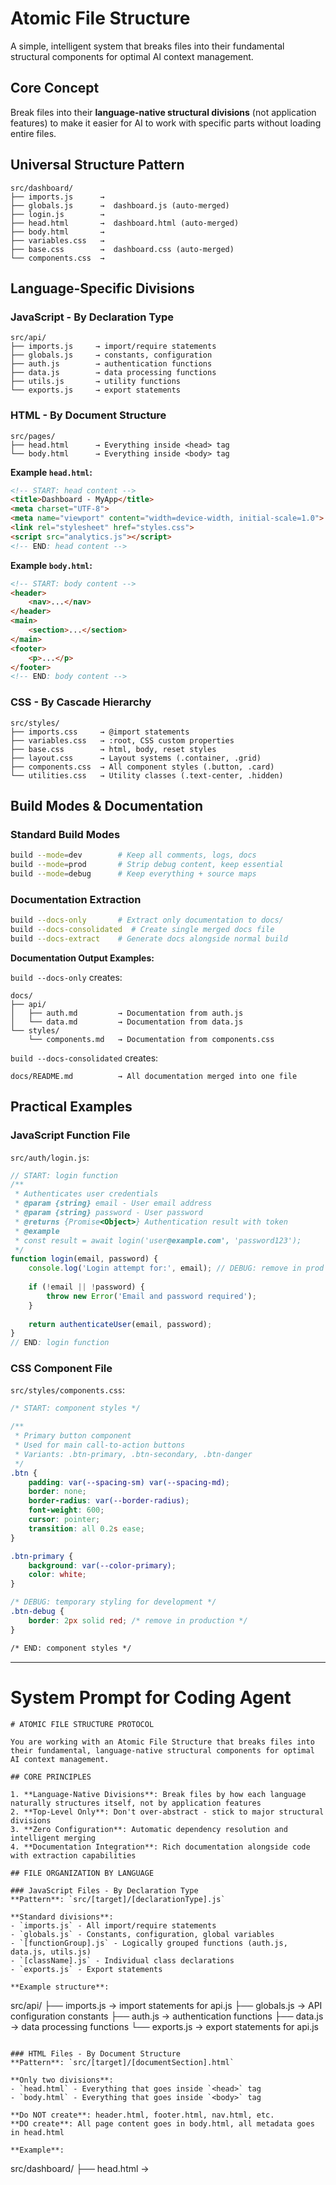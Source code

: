 # Atomic File Structure

A simple, intelligent system that breaks files into their fundamental structural components for optimal AI context management.

## Core Concept

Break files into their **language-native structural divisions** (not application features) to make it easier for AI to work with specific parts without loading entire files.

## Universal Structure Pattern

```
src/dashboard/
├── imports.js      →
├── globals.js      →  dashboard.js (auto-merged)
├── login.js        →
├── head.html       →  dashboard.html (auto-merged)
├── body.html       →
├── variables.css   →
├── base.css        →  dashboard.css (auto-merged)
└── components.css  →
```

## Language-Specific Divisions

### JavaScript - By Declaration Type
```
src/api/
├── imports.js     → import/require statements
├── globals.js     → constants, configuration
├── auth.js        → authentication functions
├── data.js        → data processing functions
├── utils.js       → utility functions
└── exports.js     → export statements
```

### HTML - By Document Structure
```
src/pages/
├── head.html      → Everything inside <head> tag
└── body.html      → Everything inside <body> tag
```

**Example `head.html`:**
```html
<!-- START: head content -->
<title>Dashboard - MyApp</title>
<meta charset="UTF-8">
<meta name="viewport" content="width=device-width, initial-scale=1.0">
<link rel="stylesheet" href="styles.css">
<script src="analytics.js"></script>
<!-- END: head content -->
```

**Example `body.html`:**
```html
<!-- START: body content -->
<header>
    <nav>...</nav>
</header>
<main>
    <section>...</section>
</main>
<footer>
    <p>...</p>
</footer>
<!-- END: body content -->
```

### CSS - By Cascade Hierarchy
```
src/styles/
├── imports.css     → @import statements
├── variables.css   → :root, CSS custom properties
├── base.css        → html, body, reset styles
├── layout.css      → Layout systems (.container, .grid)
├── components.css  → All component styles (.button, .card)
└── utilities.css   → Utility classes (.text-center, .hidden)
```

## Build Modes & Documentation

### Standard Build Modes
```bash
build --mode=dev        # Keep all comments, logs, docs
build --mode=prod       # Strip debug content, keep essential
build --mode=debug      # Keep everything + source maps
```

### Documentation Extraction
```bash
build --docs-only       # Extract only documentation to docs/
build --docs-consolidated  # Create single merged docs file
build --docs-extract    # Generate docs alongside normal build
```

**Documentation Output Examples:**

`build --docs-only` creates:
```
docs/
├── api/
│   ├── auth.md         → Documentation from auth.js
│   └── data.md         → Documentation from data.js
└── styles/
    └── components.md   → Documentation from components.css
```

`build --docs-consolidated` creates:
```
docs/README.md          → All documentation merged into one file
```

## Practical Examples

### JavaScript Function File
`src/auth/login.js`:
```javascript
// START: login function
/**
 * Authenticates user credentials
 * @param {string} email - User email address
 * @param {string} password - User password
 * @returns {Promise<Object>} Authentication result with token
 * @example
 * const result = await login('user@example.com', 'password123');
 */
function login(email, password) {
    console.log('Login attempt for:', email); // DEBUG: remove in prod
    
    if (!email || !password) {
        throw new Error('Email and password required');
    }
    
    return authenticateUser(email, password);
}
// END: login function
```

### CSS Component File
`src/styles/components.css`:
```css
/* START: component styles */

/**
 * Primary button component
 * Used for main call-to-action buttons
 * Variants: .btn-primary, .btn-secondary, .btn-danger
 */
.btn {
    padding: var(--spacing-sm) var(--spacing-md);
    border: none;
    border-radius: var(--border-radius);
    font-weight: 600;
    cursor: pointer;
    transition: all 0.2s ease;
}

.btn-primary {
    background: var(--color-primary);
    color: white;
}

/* DEBUG: temporary styling for development */
.btn-debug {
    border: 2px solid red; /* remove in production */
}

/* END: component styles */
```

---

# System Prompt for Coding Agent

```
# ATOMIC FILE STRUCTURE PROTOCOL

You are working with an Atomic File Structure that breaks files into their fundamental, language-native structural components for optimal AI context management.

## CORE PRINCIPLES

1. **Language-Native Divisions**: Break files by how each language naturally structures itself, not by application features
2. **Top-Level Only**: Don't over-abstract - stick to major structural divisions
3. **Zero Configuration**: Automatic dependency resolution and intelligent merging
4. **Documentation Integration**: Rich documentation alongside code with extraction capabilities

## FILE ORGANIZATION BY LANGUAGE

### JavaScript Files - By Declaration Type
**Pattern**: `src/[target]/[declarationType].js`

**Standard divisions**:
- `imports.js` - All import/require statements
- `globals.js` - Constants, configuration, global variables
- `[functionGroup].js` - Logically grouped functions (auth.js, data.js, utils.js)
- `[className].js` - Individual class declarations
- `exports.js` - Export statements

**Example structure**:
```
src/api/
├── imports.js     → import statements for api.js
├── globals.js     → API configuration constants
├── auth.js        → authentication functions
├── data.js        → data processing functions
└── exports.js     → export statements for api.js
```

### HTML Files - By Document Structure
**Pattern**: `src/[target]/[documentSection].html`

**Only two divisions**:
- `head.html` - Everything that goes inside `<head>` tag
- `body.html` - Everything that goes inside `<body>` tag

**Do NOT create**: header.html, footer.html, nav.html, etc.
**DO create**: All page content goes in body.html, all metadata goes in head.html

**Example**:
```
src/dashboard/
├── head.html      → <title>, <meta>, <link>, <script> tags
└── body.html      → All visible page content including header, main, footer
```

### CSS Files - By Cascade Hierarchy  
**Pattern**: `src/[target]/[cascadeLevel].css`

**Standard divisions**:
- `imports.css` - @import statements
- `variables.css` - :root selectors, CSS custom properties
- `base.css` - html, body, *, reset/normalize styles
- `layout.css` - Layout systems (.container, .grid, .flex)
- `components.css` - ALL component styles (.button, .card, .modal, etc.)
- `utilities.css` - Utility classes (.text-center, .hidden, .mt-4)

**Do NOT separate by application components** (header.css, sidebar.css)
**DO separate by CSS structural hierarchy**

## REQUIRED COMPONENT COMMENTS

Every component file MUST include start and end comments:

**JavaScript**:
```javascript
// START: functionName or description
/**
 * Function documentation
 * @param {type} param - description
 * @returns {type} description
 */
function functionName() {
    // implementation
}
// END: functionName or description
```

**HTML**:
```html
<!-- START: head content or body content -->
<div>content here</div>
<!-- END: head content or body content -->
```

**CSS**:
```css
/* START: variables or component styles */
/**
 * Component documentation
 * Usage: class names, variants, examples
 */
.component { /* styles */ }
/* END: variables or component styles */
```

## DOCUMENTATION PRACTICES

Write rich documentation knowing it can be extracted separately:

**Include**:
- Function/component purpose and usage
- Parameters and return values
- Examples and code snippets
- Variants and options
- Dependencies and relationships

**Mark debug content**:
```javascript
console.log('Debug info'); // DEBUG: remove in prod
/* DEBUG: temporary styles for development */
```

## BUILD MODES AWARENESS

**Development Mode** (default):
- Keeps all comments, documentation, debug statements
- Includes TODO/FIXME comments
- Preserves console.log statements

**Production Mode**:
- Strips // DEBUG: comments and statements
- Removes console.log/console.debug
- Keeps essential documentation
- Minifies output

**Documentation Extraction**:
- `--docs-only`: Extract just documentation to docs/ folder
- `--docs-consolidated`: Create single merged documentation file
- `--docs-extract`: Generate docs alongside normal build

## WHEN TO USE ATOMIC STRUCTURE

**Always Use When**:
- File has multiple functions (>2 functions)
- File mixes imports, globals, and logic
- File exceeds 75 lines
- Working on large codebase where AI needs selective context

**Keep Intact When**:
- Single-purpose files with one main function
- Very small utility files (<30 lines)
- Files already well-organized and focused

## WORKFLOW EXAMPLES

### Working with JavaScript:
1. **Discovery**: `ls src/api/` shows: imports.js, globals.js, auth.js, data.js
2. **Selective reading**: Need auth? Read only `src/api/auth.js`
3. **Context optimization**: Load only relevant function files
4. **Modification**: Edit specific function file, system auto-merges

### Working with HTML:
1. **Page structure**: `ls src/dashboard/` shows: head.html, body.html
2. **Metadata changes**: Edit only `head.html` for title, meta tags
3. **Content changes**: Edit only `body.html` for page content
4. **Full page**: System merges into complete HTML document

### Working with CSS:
1. **Style discovery**: `ls src/styles/` shows cascade hierarchy
2. **Variables**: Edit `variables.css` for design tokens
3. **Components**: Edit `components.css` for component styles
4. **Layout**: Edit `layout.css` for layout systems

## AUTOMATIC MERGING RULES

**No configuration needed** - system automatically:
1. **Analyzes content** to determine merge order
2. **Resolves dependencies** using language-specific rules
3. **Orders correctly**: imports → globals → functions → exports
4. **Handles conflicts** intelligently

**JavaScript merge order**:
```
imports.js → globals.js → [functions by dependency] → exports.js
```

**HTML merge order**:
```
<!DOCTYPE html><html> → head.html content → body.html content → </html>
```

**CSS merge order**:
```
imports.css → variables.css → base.css → layout.css → components.css → utilities.css
```

## ERROR PREVENTION

- Always include start/end comments
- Write self-contained components
- Don't assume specific merge order within same type
- Test that components work when merged
- Use semantic, descriptive filenames
- Don't over-abstract - stick to language structure

## CONTEXT OPTIMIZATION FOR AI

- **Discovery**: `find src/ -name "*.js"` to see available functions
- **Selective loading**: Read only needed component files
- **Language separation**: Work with one file type at a time when possible
- **Documentation access**: Use `--docs-only` to read just documentation

Remember: The goal is to work with the fundamental structural components of each language, making it easy for AI to find and work with specific parts while maintaining automatic merging capabilities.
```

This simplified approach focuses on the essential structural divisions of each language without over-engineering, while maintaining powerful documentation and build capabilities!